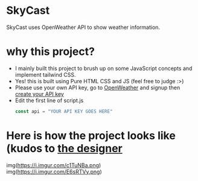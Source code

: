 # SkyCast
SkyCast uses OpenWeather API to show weather information.

# why this project?
- I mainly built this project to brush up on some JavaScript concepts and implement tailwind CSS.
- Yes! this is built using Pure HTML CSS and JS (feel free to judge :>)
- Please use your own API key, go to [OpenWeather](https://openweathermap.org/) and signup then [create your API key](https://home.openweathermap.org/api_keys)
- Edit the first line of script.js
  ```javascript
  const api = "YOUR API KEY GOES HERE"
  ```
# Here is how the project looks like (kudos to [the designer](https://www.linkedin.com/in/rittika-mondal-21459827b/)
img(https://i.imgur.com/c1TuNBa.png)
img(https://i.imgur.com/E6sRTVy.png)
